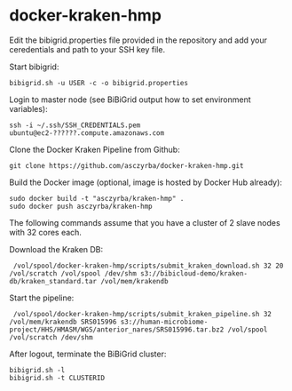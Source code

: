 docker-kraken-hmp
=================

Edit the bibigrid.properties file provided in the repository and add your ceredentials and
path to your SSH key file.

Start bibigrid:

    bibigrid.sh -u USER -c -o bibigrid.properties

Login to master node (see BiBiGrid output how to set environment variables):

    ssh -i ~/.ssh/SSH_CREDENTIALS.pem ubuntu@ec2-??????.compute.amazonaws.com

Clone the Docker Kraken Pipeline from Github:

    git clone https://github.com/asczyrba/docker-kraken-hmp.git

Build the Docker image (optional, image is hosted by Docker Hub already):

    sudo docker build -t "asczyrba/kraken-hmp" .
    sudo docker push asczyrba/kraken-hmp

The following commands assume that you have a cluster of 2 slave nodes with 32 cores each.

Download the Kraken DB:

     /vol/spool/docker-kraken-hmp/scripts/submit_kraken_download.sh 32 20 /vol/scratch /vol/spool /dev/shm s3://bibicloud-demo/kraken-db/kraken_standard.tar /vol/mem/krakendb

Start the pipeline:

     /vol/spool/docker-kraken-hmp/scripts/submit_kraken_pipeline.sh 32 /vol/mem/krakendb SRS015996 s3://human-microbiome-project/HHS/HMASM/WGS/anterior_nares/SRS015996.tar.bz2 /vol/spool /vol/scratch /dev/shm

After logout, terminate the BiBiGrid cluster:

    bibigrid.sh -l
    bibigrid.sh -t CLUSTERID
    

